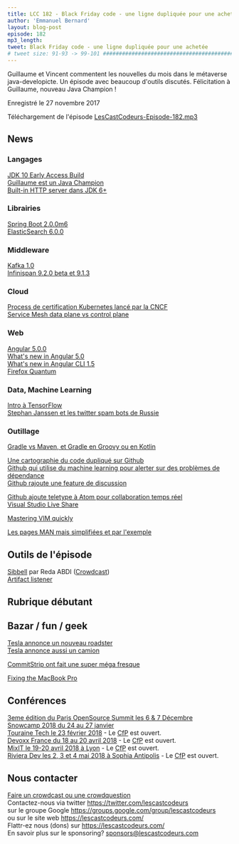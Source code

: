 ```yaml
---
title: LCC 182 - Black Friday code - une ligne dupliquée pour une achetée
author: 'Emmanuel Bernard'
layout: blog-post
episode: 182
mp3_length:
tweet: Black Friday code - une ligne dupliquée pour une achetée
# tweet size: 91-93 -> 99-101 #######################################################################
---
```

Guillaume et Vincent commentent les nouvelles du mois dans le métaverse java-developicte.
Un épisode avec beaucoup d'outils discutés.
Félicitation à Guillaume, nouveau Java Champion !

Enregistré le 27 novembre 2017

Téléchargement de l'épisode [LesCastCodeurs-Episode-182.mp3](http://traffic.libsyn.com/lescastcodeurs/LesCastCodeurs-Episode-182.mp3)

## News

### Langages

[JDK 10 Early Access Build](http://jdk.java.net/10/)  
[Guillaume est un Java Champion](https://twitter.com/Java_Champions/status/933194279412891648)  
[Built-in HTTP server dans JDK 6+](http://glaforge.appspot.com/article/the-jdk-built-in-web-server-with-apache-groovy)  

### Librairies

[Spring Boot 2.0.0m6](https://spring.io/blog/2017/11/06/spring-boot-2-0-0-m6-available-now)  
[ElasticSearch 6.0.0](https://www.elastic.co/blog/elasticsearch-6-0-0-released?blade=tw&hulk=social)  

### Middleware

[Kafka 1.0](https://www.confluent.io/blog/apache-kafka-goes-1-0/)  
[Infinispan 9.2.0 beta et 9.1.3](http://blog.infinispan.org/2017/11/infinispan-920beta1-and-913final-have.html)

### Cloud

[Process de certification Kubernetes lancé par la CNCF](https://thenewstack.io/cncf-introduces-c/)  
[Service Mesh data plane vs control plane](https://medium.com/@mattklein123/service-mesh-data-plane-vs-control-plane-2774e720f7fc)  

### Web

[Angular 5.0.0](https://blog.angular.io/version-5-0-0-of-angular-now-available-37e414935ced)  
[What's new in Angular 5.0](http://blog.ninja-squad.com/2017/11/02/what-is-new-angular-5/)  
[What's new in Angular CLI 1.5](http://blog.ninja-squad.com/2017/11/03/angular-cli-1.5/)  
[Firefox Quantum](https://www.wired.com/story/firefox-quantum-the-browser-built-for-2017/)  

### Data, Machine Learning

[Intro à TensorFlow](https://opensource.com/article/17/11/intro-tensorflow)  
[Stephan Janssen et les twitter spam bots de Russie](https://www.linkedin.com/pulse/twitter-spam-bots-from-russia-stephan-janssen/)  

### Outillage

[Gradle vs Maven, et Gradle en Groovy ou en Kotlin](http://glaforge.appspot.com/article/gradle-vs-maven-and-gradle-in-kotlin-or-groovy)  

[Une cartographie du code dupliqué sur Github](https://blog.acolyer.org/2017/11/20/dejavu-a-map-of-code-duplicates-on-github/)  
[Github qui utilise du machine learning pour alerter sur des problèmes de dépendance](https://thenewstack.io/github-applies-machine-learning-alert-project-dependencies/)  
[Github rajoute une feature de discussion](https://github.com/blog/2471-introducing-team-discussions)  

[Github ajoute teletype à Atom pour collaboration temps réel](https://github.com/blog/2468-introducing-teletype-for-atom-code-collaboratively-in-real-time)  
[Visual Studio Live Share](https://code.visualstudio.com/blogs/2017/11/15/live-share)  

[Mastering VIM quickly](https://jovicailic.org/mastering-vim-quickly/)  

[Les pages MAN mais simplifiées et par l'exemple](http://tldr.sh/)  


## Outils de l'épisode

[Sibbell](https://about.sibbell.com/) par Reda ABDI ([Crowdcast](https://lescastcodeurs.com/crowdcasting/))  
[Artifact listener](https://www.artifact-listener.org)  

## Rubrique débutant

## Bazar / fun / geek

[Tesla annonce un nouveau roadster](https://www.tesla.com/roadster/)  
[Tesla annonce aussi un camion](https://www.tesla.com/semi/)  

[CommitStrip ont fait une super méga fresque](https://twitter.com/doubleu06000/status/935101753632149504)  

[Fixing the MacBook Pro](https://marco.org/2017/11/24/fixing-the-macbook-pro)  

## Conférences

[3eme édition du Paris OpenSource Summit les 6 & 7 Décembre](http://www.opensourcesummit.paris/)  
[Snowcamp 2018 du 24 au 27 janvier](http://snowcamp.io)  
[Touraine Tech le 23 février 2018](https://touraine.tech/) - Le [CfP](https://tourainetech.cfp.io/#/dashboard) est ouvert.  
[Devoxx France du 18 au 20 avril 2018](https://www.devoxx.fr/) - Le [CfP](http://cfp.devoxx.fr/) est ouvert.  
[MixIT le 19-20 avril 2018 à Lyon](https://mixitconf.org) - Le [CfP](https://mix-it.cfp.io/#/dashboard) est ouvert.    
[Riviera Dev les 2, 3 et 4 mai 2018 à Sophia Antipolis](http://rivieradev.fr/) - Le [CfP](http://rivieradev.fr/cfp) est ouvert.  

## Nous contacter

[Faire un crowdcast ou une crowdquestion](https://lescastcodeurs.com/crowdcasting/)  
Contactez-nous via twitter <https://twitter.com/lescastcodeurs>  
sur le groupe Google <https://groups.google.com/group/lescastcodeurs>  
ou sur le site web <https://lescastcodeurs.com/>  
Flattr-ez nous (dons) sur <https://lescastcodeurs.com/>  
En savoir plus sur le sponsoring? <sponsors@lescastcodeurs.com>
